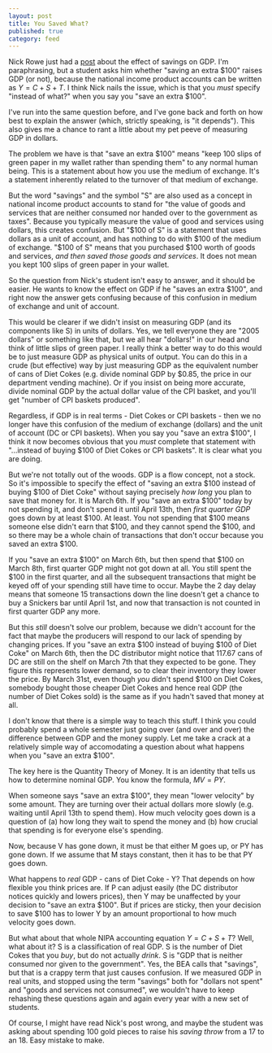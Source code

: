 ```yaml
---
layout: post
title: You Saved What? 
published: true
category: feed
---
```


Nick Rowe just had a [post](http://worthwhile.typepad.com/worthwhile_canadian_initi/2016/02/does-saving-count-towards-gdp.html#more) about the effect of savings on GDP. I'm paraphrasing, but a student asks him whether "saving an extra \$100" raises GDP (or not), because the national income product accounts can be written as $Y = C + S + T$. I think Nick nails the issue, which is that you *must* specify "instead of what?" when you say you "save an extra \$100". 

I've run into the same question before, and I've gone back and forth on how best to explain the answer (which, strictly speaking, is "it depends"). This also gives me a chance to rant a little about my pet peeve of measuring GDP in dollars.

The problem we have is that "save an extra \$100" means "keep 100 slips of green paper in my wallet rather than spending them" to any normal human being. This is a statement about how you use the medium of exchange. It's a statement inherently related to the turnover of that medium of exchange.

But the word "savings" and the symbol "S" are also used as a concept in national income product accounts to stand for "the value of goods and services that are neither consumed nor handed over to the government as taxes". Because you typically measure the value of good and services using dollars, this creates confusion. But "\$100 of S" is a statement that uses dollars as a unit of account, and has nothing to do with \$100 of the medium of exchange. "\$100 of S" means that you purchased \$100 worth of goods and services, *and then saved those goods and services*. It does not mean you kept 100 slips of green paper in your wallet.

So the question from Nick's student isn't easy to answer, and it should be easier. He wants to know the effect on GDP if he "saves an extra \$100", and right now the answer gets confusing because of this confusion in medium of exchange and unit of account.

This would be clearer if we didn't insist on measuring GDP (and its components like S) in units of dollars. Yes, we tell everyone they are "2005 dollars" or something like that, but we all hear "dollars!" in our head and think of little slips of green paper. I really think a better way to do this would be to just measure GDP as physical units of output. You can do this in a crude (but effective) way by just measuring GDP as the equivalent number of cans of Diet Cokes (e.g. divide nominal GDP by \$0.85, the price in our department vending machine). Or if you insist on being more accurate, divide nominal GDP by the actual dollar value of the CPI basket, and you'll get "number of CPI baskets produced".

Regardless, if GDP is in real terms - Diet Cokes or CPI baskets - then we no longer have this confusion of the medium of exchange (dollars) and the unit of account (DC or CPI baskets). When you say you "save an extra \$100", I think it now becomes obvious that you *must* complete that statement with "...instead of buying \$100 of Diet Cokes or CPI baskets". It is clear what you are doing. 

But we're not totally out of the woods. GDP is a flow concept, not a stock. So it's impossible to specify the effect of "saving an extra \$100 instead of buying \$100 of Diet Coke" without saying precisely *how long* you plan to save that money for. It is March 6th. If you "save an extra \$100" today by not spending it, and don't spend it until April 13th, then *first quarter GDP* goes down by at least \$100. At least. You not spending that \$100 means someone else didn't earn that \$100, and they cannot spend the \$100, and so there may be a whole chain of transactions that don't occur because you saved an extra \$100. 

If you "save an extra \$100" on March 6th, but then spend that \$100 on March 8th, first quarter GDP might not got down at all. You still spent the \$100 in the first quarter, and all the subsequent transactions that might be keyed off of your spending still have time to occur. Maybe the 2 day delay means that someone 15 transactions down the line doesn't get a chance to buy a Snickers bar until April 1st, and now that transaction is not counted in first quarter GDP any more. 

But this *still* doesn't solve our problem, because we didn't account for the fact that maybe the producers will respond to our lack of spending by changing prices. If you "save an extra \$100 instead of buying \$100 of Diet Coke" on March 6th, then the DC distributor might notice that 117.67 cans of DC are still on the shelf on March 7th that they expected to be gone. They figure this represents lower demand, so to clear their inventory they lower the price. By March 31st, even though *you* didn't spend \$100 on Diet Cokes, somebody bought those cheaper Diet Cokes and hence real GDP (the number of Diet Cokes sold) is the same as if you hadn't saved that money at all. 

I don't know that there is a simple way to teach this stuff. I think you could probably spend a whole semester just going over (and over and over) the difference between GDP and the money supply. Let me take a crack at a relatively simple way of accomodating a question about what happens when you "save an extra \$100".

The key here is the Quantity Theory of Money. It is an identity that tells us how to determine nominal GDP. You know the formula, $MV = PY$.

When someone says "save an extra \$100", they mean "lower velocity" by some amount. They are turning over their actual dollars more slowly (e.g. waiting until April 13th to spend them). How much velocity goes down is a question of (a) how long they wait to spend the money and (b) how crucial that spending is for everyone else's spending. 

Now, because V has gone down, it must be that either M goes up, or PY has gone down. If we assume that M stays constant, then it has to be that PY goes down. 

What happens to *real* GDP - cans of Diet Coke - Y? That depends on how flexible you think prices are. If P can adjust easily (the DC distributor notices quickly and lowers prices), then Y may be unaffected by your decision to "save an extra \$100". But if prices are sticky, then your decision to save \$100 has to lower Y by an amount proportional to how much velocity goes down.

But what about that whole NIPA accounting equation $Y = C + S + T$? Well, what about it? S is a classification of real GDP. S is the number of Diet Cokes that you *buy*, but do not actually *drink*. S is "GDP that is neither consumed nor given to the government". Yes, the BEA calls that "savings", but that is a crappy term that just causes confusion. If we measured GDP in real units, and stopped using the term "savings" both for "dollars not spent" and "goods and services not consumed", we wouldn't have to keep rehashing these questions again and again every year with a new set of students.
 
 Of course, I might have read Nick's post wrong, and maybe the student was asking about spending 100 gold pieces to raise his *saving throw* from a 17 to an 18. Easy mistake to make.